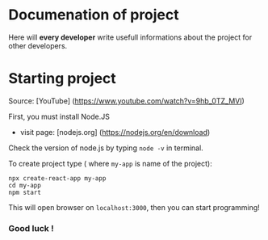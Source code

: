 # Documenation of project
Here will **every developer** write usefull informations about the project for other developers.
# Starting project
Source: [YouTube] (https://www.youtube.com/watch?v=9hb_0TZ_MVI)

First, you must install Node.JS
- visit page: [nodejs.org] (https://nodejs.org/en/download)

Check the version of node.js by typing `node -v` in terminal.

To create project type ( where `my-app` is name of the project):
```
npx create-react-app my-app
cd my-app
npm start
```

This will open browser on `localhost:3000`, then you can start programming!

### Good luck !